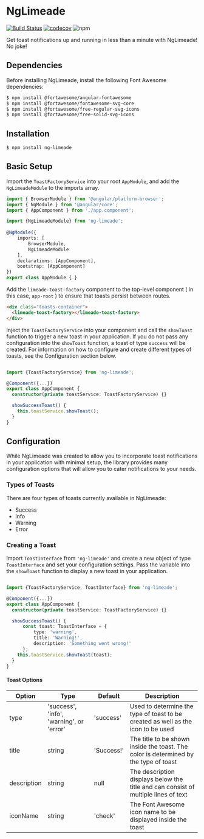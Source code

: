 # NgLimeade

[![Build Status](https://travis-ci.org/braydoncoyer/ng-limeade.svg?branch=master)](https://travis-ci.org/braydoncoyer/ng-limeade) [![codecov](https://codecov.io/gh/braydoncoyer/ng-limeade/branch/master/graph/badge.svg)](https://codecov.io/gh/braydoncoyer/ng-limeade) ![npm](https://img.shields.io/npm/dw/ng-limeade)

Get toast notifications up and running in less than a minute with NgLimeade! No joke!

## Dependencies
Before installing NgLimeade, install the following Font Awesome dependencies:

```bash
$ npm install @fortawesome/angular-fontawesome
$ npm install @fortawesome/fontawesome-svg-core
$ npm install @fortawesome/free-regular-svg-icons
$ npm install @fortawesome/free-solid-svg-icons
```

## Installation

```bash
$ npm install ng-limeade
```

## Basic Setup

Import the `ToastFactoryService` into your root `AppModule`, and add the `NgLimeadeModule` to the imports array.

```typescript
import { BrowserModule } from '@angular/platform-browser';
import { NgModule } from '@angular/core';
import { AppComponent } from './app.component';

import {NgLimeadeModule} from 'ng-limeade';
 
@NgModule({
    imports: [
        BrowserModule,
        NgLimeadeModule
    ],
    declarations: [AppComponent],
    bootstrap: [AppComponent]
})
export class AppModule { }
```

Add the `limeade-toast-factory` component to the top-level component ( in this case, `app-root` ) to ensure that toasts persist between routes.

```html
<div class="toasts-container">
  <limeade-toast-factory></limeade-toast-factory>
</div>
```

Inject the `ToastFactoryService` into your component and call the `showToast` function to trigger a new toast in your application.
If you do not pass any configuration into the `showToast` function, a toast of type `success` will be created. For information on how to configure and create different types of toasts, see the Configuration section below.

```typescript

import {ToastFactoryService} from 'ng-limeade';

@Component({...})
export class AppComponent {
  constructor(private toastService: ToastFactoryService) {}

  showSuccessToast() {
    this.toastService.showToast();
  }
}
```

## Configuration
While NgLimeade was created to allow you to incorporate toast notifications in your application with minimal setup, the library provides many configuration options that will allow you to cater notifications to your needs.
### Types of Toasts  
There are four types of toasts currently available in NgLimeade:
* Success
* Info
* Warning
* Error


### Creating a Toast
Import `ToastInterface` from `'ng-limeade'` and create a new object of type `ToastInterface` and set your configuration settings.
Pass the variable into the `showToast` function to display a new toast in your application.

```typescript

import {ToastFactoryService, ToastInterface} from 'ng-limeade';

@Component({...})
export class AppComponent {
  constructor(private toastService: ToastFactoryService) {}

  showSuccessToast() {
      const toast: ToastInterface = {
          type: 'warning',
          title: 'Warning!',
          description: 'Something went wrong!'
      };
    this.toastService.showToast(toast);
  }
}
```

#### Toast Options
| Option            | Type                           | Default           | Description                                                                                                                                    |
| ----------------- | ------------------------------ | ----------------- | ----------------------------------------------------------------------------------------------------------------------------------------------- |
| type              | 'success', 'info', 'warning', or 'error'                       | 'success'             | Used to determine the type of toast to be created as well as the icon to be used                                                                                                            |
| title       | string                        | 'Success!'             | The title to be shown inside the toast. The color is determined by the type of toast                                                                                                                             
| description           | string                         | null              | The description displays below the title and can consist of multiple lines of text                                                                                                                 
| iconName   | string                         | 'check'              | The Font Awesome icon name to be displayed inside the toast    
